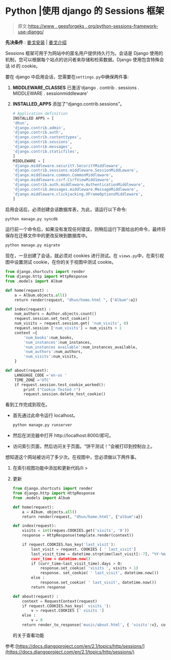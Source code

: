 # Python |使用 django 的 Sessions 框架

> 原文:[https://www . geesforgeks . org/python-sessions-framework-use-django/](https://www.geeksforgeeks.org/python-sessions-framework-using-django/)

**先决条件** : [姜戈安装](https://www.geeksforgeeks.org/django-introduction-and-installation/) | [姜戈介绍](https://www.geeksforgeeks.org/django-introduction-set-2-creating-a-project/)

Sessions 框架可用于为网站中的匿名用户提供持久行为。会话是 Django 使用的机制，您可以根据每个站点的访问者来存储和检索数据。Django 使用包含特殊会话 id 的 cookie。

要在 django 中启用会话，您需要在`settings.py`中确保两件事:

1.  **MIDDLEWARE_CLASSES** 已激活‘django . contrib . sessions . MIDDLEWARE . sessionmiddleware’
2.  **INSTALLED_APPS** 添加了“django.contrib.sessions”。

    ```py
    # Application definition
    INSTALLED APPS = [
    'dhun',
    'django.contrib.admin',
    'django.contrib.auth',
    'django.contrib.contenttypes',
    'django.contrib.sessions',
    'django.contrib.messages',
    'django.contrib.staticfiles',
    ]
    MIDDLEWARE = [
    'django.middleware.securitY.SecuritYMiddleware',
    'django.contrib.sessions.middleware.SessionMiddLeware',
    'django.middleware.common.CommonMiddleware',
    'django.middleware.csrf.CsrfViewMidd1eware',
    'django.contrib.auth.middleware.AuthenticationMiddleware',
    'django.contrib.messages.middleware.MessageMiddleware',
    'django.middleware.clickjacking.XFrameOptionsMiddleware',
    ]
    ```

启用会话后，必须创建会话数据库表，为此，请运行以下命令:

```py
python manage.py syncdb
```

运行前一个命令后，如果没有发现任何错误，则稍后运行下面给出的命令，最终将保存在迁移文件中的更改反映到数据库中。

```py
python manage.py migrate
```

现在，一旦创建了会话，就必须对 cookies 进行测试。在 `views.py`中，在索引视图中设置测试 cookie，在你的关于视图中测试 cookie。

```py
from django.shortcuts import render
from django.http import HttpResponse
from .models import Album

def home(request) :
    a = Album.objects.all()
    return render(request, "dhun/home.html ", {"Album":a})

def index(request) :
    num_authors = Author.objects.count()
    request.session.set_test_cookie()
    num_visits = request.session.get( 'num_visits', 0)
    request.session ['num_visits'] = num_visits + 1
    context ={
        'num_books':num_books,
        'num_instances':num_instances,
        'num_instances available':num_instances_available,
        'num_authors':num_authors,
        'num_visits':num_visits,
    }

def about(request):
    LANGUAGE_CODE ='en-us '
    TIME_ZONE ='UTC'
    if request.session.test_cookie_worked():
        print ("Cookie Tested !")
        request.session.delete_test_cookie()
```

看到工作完成到现在。

*   首先通过此命令运行 localhost。

    ```py
    python manage.py runserver
    ```

*   然后在浏览器中打开 http://localhost:8000/即可。
*   访问索引页面，然后访问关于页面。“饼干测试！”会被打印到控制台上。

想知道这个网站被访问了多少次。在视图中，您必须做以下两件事。

1.  在索引视图功能中添加和更新代码/li >
2.  更新

    ```py
    from django.shortcuts import render
    from django.http import HttpResponse
    from .models import Album

    def home(request):
        a = AIbum. objects.all()
        return render(request, "dhun/home.html", {"album":a})

    def index(request):
        visits = int(reques.COOKIES.get('visits', '0'))
        response = HttpResponse(template.render(context))

        if request.COOKIES.has_key('last_visit'):
            last_visit = request. COOKIES [ ' last_visit']
            last_visit_time = datetime.strptime(last_visit[:-7], "%Y-%m-%d %H:%M:%S") "
            curr_time = datetime.now()
            if (curr_time—last_visit_time).days > O:
                response.set_cookie( 'visits ', visits + 1)
                response. set_cookie( ' last_visit', datetime.now())
            else :
                response.set_cookie( ' last_visit', datetime.now())
            return response

    def about(request) :
        context = RequestContext(request)
        if request.COOKIES.has_key(' visits '):
            v = request.COOKIES [' visits ']
        else :
            v = 0
        return render_to_response('music/about.html', { 'visits':v}, context)
    ```

    的关于查看功能

参考:[https://docs.djangoproject.com/en/2.1/topics/http/sessions/](https://docs.djangoproject.com/en/2.1/topics/http/sessions/)